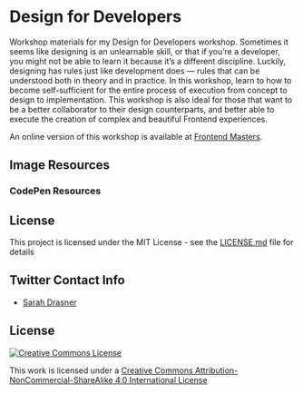 # Design for Developers

Workshop materials for my Design for Developers workshop. Sometimes it seems like designing is an unlearnable skill, or that if you’re a developer, you might not be able to learn it because it’s a different discipline. Luckily, designing has rules just like development does — rules that can be understood both in theory and in practice. In this workshop, learn to how to become self-sufficient for the entire process of execution from concept to design to implementation. This workshop is also ideal for those that want to be a better collaborator to their design counterparts, and better able to execute the creation of complex and beautiful Frontend experiences.

An online version of this workshop is available at [Frontend Masters](https://frontendmasters.com/workshops/design-for-devs/).

## Image Resources

### CodePen Resources

## License

This project is licensed under the MIT License - see the [LICENSE.md](LICENSE.md) file for details

## Twitter Contact Info

- [Sarah Drasner](https://twitter.com/sarah_edo)

## License

[![Creative Commons License](https://i.creativecommons.org/l/by-nc-sa/4.0/88x31.png)](http://creativecommons.org/licenses/by-nc-sa/4.0/)

This work is licensed under a [Creative Commons Attribution-NonCommercial-ShareAlike 4.0 International License](http://creativecommons.org/licenses/by-nc-sa/4.0/)
